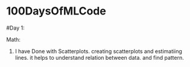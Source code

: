 # 100DaysOfMLCode


#Day 1:

Math:

1) I have Done with Scatterplots. creating scatterplots and estimatiing lines. it helps to understand relation between data. and find pattern.

